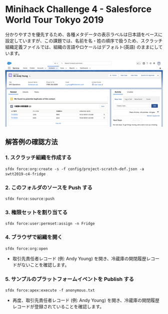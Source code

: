# Minihack Challenge 4 - Salesforce World Tour Tokyo 2019
分かりやすさを優先するため、各種メタデータの表示ラベルは日本語をベースに設定していますが、この課題では、名前を名・姓の順序で扱うため、スクラッチ組織定義ファイルでは、組織の言語やロケールはデフォルト(英語) のままにしています。

![](challenge4_screenshot.png)

## 解答例の確認方法

### 1. スクラッチ組織を作成する
```
sfdx force:org:create -s -f config/project-scratch-def.json -a swtt2019-c4-fridge
```

### 2. このフォルダのソースを Push する
```
sfdx force:source:push
```

### 3. 権限セットを割り当てる
```
sfdx force:user:permset:assign -n Fridge
```

### 4. ブラウザで組織を開く
```
sfdx force:org:open
```

* 取引先責任者レコード (例: Andy Young) を開き、冷蔵庫の開閉履歴レコードがないことを確認します。

### 5. サンプルのプラットフォームイベントを Publish する
```
sfdx force:apex:execute -f anonymous.txt
```

* 再度、取引先責任者レコード (例: Andy Young) を開き、冷蔵庫の開閉履歴レコードが登録されていることを確認します。